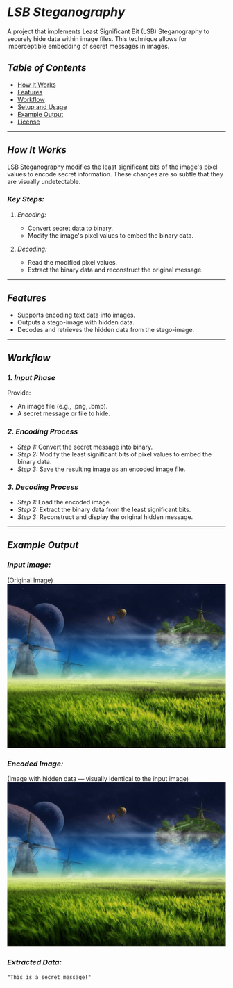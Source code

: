# *LSB Steganography*
A project that implements Least Significant Bit (LSB) Steganography to securely hide data within image files. This technique allows for imperceptible embedding of secret messages in images.

## *Table of Contents*
- [How It Works](#how-it-works)
- [Features](#features)
- [Workflow](#workflow)
- [Setup and Usage](#setup-and-usage)
- [Example Output](#example-output)
- [License](#license)

---

## *How It Works*
LSB Steganography modifies the least significant bits of the image's pixel values to encode secret information. These changes are so subtle that they are visually undetectable.

### *Key Steps:*
1. *Encoding:*
   - Convert secret data to binary.
   - Modify the image's pixel values to embed the binary data.

2. *Decoding:*
   - Read the modified pixel values.
   - Extract the binary data and reconstruct the original message.

---

## *Features*
- Supports encoding text data into images.
- Outputs a stego-image with hidden data.
- Decodes and retrieves the hidden data from the stego-image.

---

## *Workflow*

### *1. Input Phase*
Provide:
- An image file (e.g., .png, .bmp).
- A secret message or file to hide.

### *2. Encoding Process*
- *Step 1:* Convert the secret message into binary.
- *Step 2:* Modify the least significant bits of pixel values to embed the binary data.
- *Step 3:* Save the resulting image as an encoded image file.

### *3. Decoding Process*
- *Step 1:* Load the encoded image.
- *Step 2:* Extract the binary data from the least significant bits.
- *Step 3:* Reconstruct and display the original hidden message.

---
## *Example Output*

### *Input Image:*
(Original Image)  
![Input Image](Steganography%20project/LSB%20Stegnography%20project/4-SkeletonCode/beautiful.bmp)

### *Encoded Image:*
(Image with hidden data — visually identical to the input image)  
![Encoded Image](Steganography%20project/LSB%20Stegnography%20project/4-SkeletonCode/default_stego_img.bmp)

### *Extracted Data:*
```plaintext
"This is a secret message!"
